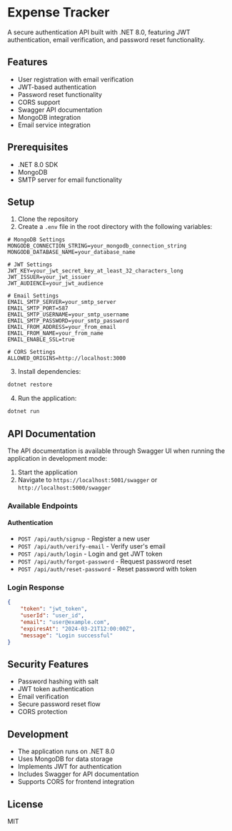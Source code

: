 # Expense Tracker

A secure authentication API built with .NET 8.0, featuring JWT authentication, email verification, and password reset functionality.

## Features

- User registration with email verification
- JWT-based authentication
- Password reset functionality
- CORS support
- Swagger API documentation
- MongoDB integration
- Email service integration

## Prerequisites

- .NET 8.0 SDK
- MongoDB
- SMTP server for email functionality

## Setup

1. Clone the repository
2. Create a `.env` file in the root directory with the following variables:
```
# MongoDB Settings
MONGODB_CONNECTION_STRING=your_mongodb_connection_string
MONGODB_DATABASE_NAME=your_database_name

# JWT Settings
JWT_KEY=your_jwt_secret_key_at_least_32_characters_long
JWT_ISSUER=your_jwt_issuer
JWT_AUDIENCE=your_jwt_audience

# Email Settings
EMAIL_SMTP_SERVER=your_smtp_server
EMAIL_SMTP_PORT=587
EMAIL_SMTP_USERNAME=your_smtp_username
EMAIL_SMTP_PASSWORD=your_smtp_password
EMAIL_FROM_ADDRESS=your_from_email
EMAIL_FROM_NAME=your_from_name
EMAIL_ENABLE_SSL=true

# CORS Settings
ALLOWED_ORIGINS=http://localhost:3000
```

3. Install dependencies:
```bash
dotnet restore
```

4. Run the application:
```bash
dotnet run
```

## API Documentation

The API documentation is available through Swagger UI when running the application in development mode:

1. Start the application
2. Navigate to `https://localhost:5001/swagger` or `http://localhost:5000/swagger`

### Available Endpoints

#### Authentication

- `POST /api/auth/signup` - Register a new user
- `POST /api/auth/verify-email` - Verify user's email
- `POST /api/auth/login` - Login and get JWT token
- `POST /api/auth/forgot-password` - Request password reset
- `POST /api/auth/reset-password` - Reset password with token

### Login Response

```json
{
    "token": "jwt_token",
    "userId": "user_id",
    "email": "user@example.com",
    "expiresAt": "2024-03-21T12:00:00Z",
    "message": "Login successful"
}
```

## Security Features

- Password hashing with salt
- JWT token authentication
- Email verification
- Secure password reset flow
- CORS protection

## Development

- The application runs on .NET 8.0
- Uses MongoDB for data storage
- Implements JWT for authentication
- Includes Swagger for API documentation
- Supports CORS for frontend integration

## License

MIT 